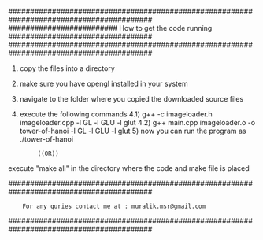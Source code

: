 #########################################################################################
#########################  How to get the code running  #################################
#########################################################################################

1) copy the files into a directory
2) make sure you have opengl installed in your system
3) navigate to the folder where you copied the downloaded source files
4) execute the following commands
	4.1) g++ -c imageloader.h imageloader.cpp -l GL -l GLU -l glut
		4.2) g++ main.cpp imageloader.o -o tower-of-hanoi -l GL -l GLU -l glut
		5) now you can run the program as
			./tower-of-hanoi
			

			((OR))

execute "make all" in the directory where the code and make file is placed

#########################################################################################

		For any quries contact me at : muralik.msr@gmail.com

#########################################################################################
